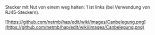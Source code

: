 Stecker mit Nut von einem weg halten: 1 ist links (bei Verwendung von RJ45-Steckern).

![https://github.com/netmb/hap/edit/wiki/images/Canbelegung.png](https://github.com/netmb/hap/edit/wiki/images/Canbelegung.png)

